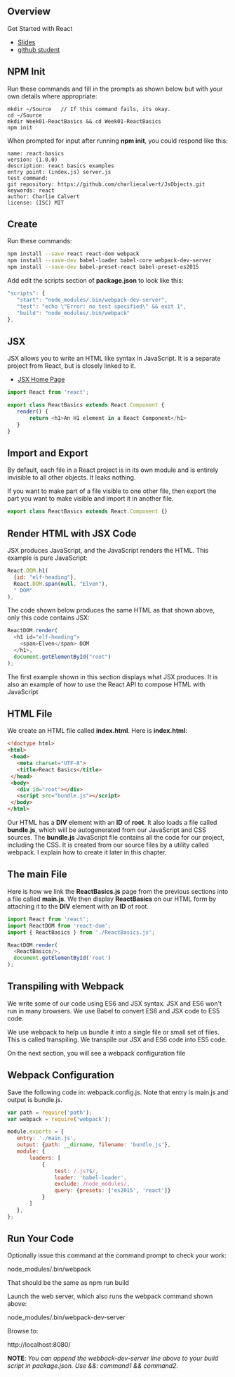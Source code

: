 ## Overview

Get Started with React

- [Slides](http://bit.ly/react-basics)
- [github student](https://education.github.com/pack)

## NPM Init

Run these commands and fill in the prompts as shown below but with your own details where appropriate:

```
mkdir ~/Source   // If this command fails, its okay.
cd ~/Source
mkdir Week01-ReactBasics && cd Week01-ReactBasics
npm init
```

When prompted for input after running **npm init**, you could respond like this:

```
name: react-basics
version: (1.0.0)
description: react basics examples
entry point: (index.js) server.js
test command:
git repository: https://github.com/charliecalvert/JsObjects.git
keywords: react
author: Charlie Calvert
license: (ISC) MIT
```

## Create

Run these commands:

```bash
npm install --save react react-dom webpack
npm install --save-dev babel-loader babel-core webpack-dev-server
npm install --save-dev babel-preset-react babel-preset-es2015
```

Add edit the scripts section of **package.json** to look like this:

```javascript
"scripts": {
   "start": "node_modules/.bin/webpack-dev-server",
   "test": "echo \"Error: no test specified\" && exit 1",
   "build": "node_modules/.bin/webpack"
},
```

## JSX

JSX allows you to write an HTML like syntax in JavaScript. It is a separate project from React, but is closely linked to it.

- [JSX Home Page](http://facebook.github.io/jsx/)

```javascript
import React from 'react';

export class ReactBasics extends React.Component {
   render() {
       return <h1>An H1 element in a React Component</h1>
   }
}
```

## Import and Export

By default, each file in a React project is in its own module and is entirely invisible to all other objects. It leaks nothing.

If you want to make part of a file visible to one other file, then export the part you want to make visible and import it in another file.

```javascript
export class ReactBasics extends React.Component {}
```

## Render HTML with JSX Code

JSX produces JavaScript, and the JavaScript renders the HTML. This example is pure JavaScript:

```javascript
React.DOM.h1(
  {id: "elf-heading"},
  React.DOM.span(null, "Elven"),
  " DOM"
),
```

The code shown below produces the same HTML as that shown above, only this code contains JSX:

```javascript
ReactDOM.render(
  <h1 id="elf-heading">
    <span>Elven</span> DOM
  </h1>,
  document.getElementById("root")
);
```

The first example shown in this section displays what JSX produces. It is also an example of how to use the React API to compose HTML with JavaScript

## HTML File

We create an HTML file called **index.html**. Here is **index.html**:

```html
<!doctype html>
<html>
 <head>
   <meta charset="UTF-8">
   <title>React Basics</title>
 </head>
 <body>
   <div id="root"></div>
   <script src="bundle.js"></script>
 </body>
</html>
```

Our HTML has a **DIV** element with an **ID** of **root**. It also loads a file called **bundle.js**, which will be autogenerated from our JavaScript and CSS sources. The **bundle.js** JavaScript file contains all the code for our project, including the CSS. It is created from our source files by a utility called webpack. I explain how to create it later in this chapter.

## The main File

Here is how we link the **ReactBasics.js** page from the previous sections into a file called **main.js**. We then display **ReactBasics** on our HTML form by attaching it to the **DIV** element with an **ID** of root.

```javascript
import React from 'react';
import ReactDOM from 'react-dom';
import { ReactBasics } from './ReactBasics.js';

ReactDOM.render(
  <ReactBasics/>,
  document.getElementById('root')
);
```

## Transpiling with Webpack

We write some of our code using ES6 and JSX syntax. JSX and ES6 won't run in many browsers. We use Babel to convert ES6 and JSX code to ES5 code.

We use webpack to help us bundle it into a single file or small set of files. This is called transpiling. We transpile our JSX and ES6 code into ES5 code.

On the next section, you will see a webpack configuration file

## Webpack Configuration

Save the following code in: webpack.config.js. Note that entry is main.js and output is bundle.js.

```javascript
var path = require('path');
var webpack = require('webpack');

module.exports = {
   entry: './main.js',
   output: {path: __dirname, filename: 'bundle.js'},
   module: {
       loaders: [
           {
               test: /.js?$/,
               loader: 'babel-loader',
               exclude: /node_modules/,
               query: {presets: ['es2015', 'react']}
           }
       ]
   },
};
```

## Run Your Code

Optionally issue this command at the command prompt to check your work:

  node_modules/.bin/webpack

That should be the same as npm run build

Launch the web server, which also runs the webpack command shown above:

  node_modules/.bin/webpack-dev-server

Browse to:

http://localhost:8080/

**NOTE**: _You can append the webback-dev-server line above to your build script in package.json. Use &&: command1 && command2._
